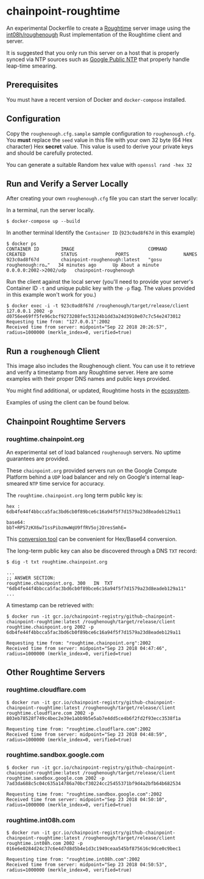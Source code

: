 # chainpoint-roughtime

An experimental Dockerfile to create a [Roughtime](https://roughtime.googlesource.com/roughtime) server image using the [int08h/roughenough](https://github.com/int08h/roughenough) Rust implementation of the Roughtime client and server.

It is suggested that you only run this server on a host that is properly synced via NTP sources such as [Google Public NTP](https://developers.google.com/time/) that properly handle leap-time smearing.

## Prerequisites

You must have a recent version of Docker and `docker-compose` installed.

## Configuration

Copy the `roughenough.cfg.sample` sample configuration to `roughenough.cfg`. You **must** replace the `seed` value in this file with your own 32 byte (64 Hex character) Hex **secret** value. This value is used to derive your private keys and should be carefully protected.

You can generate a suitable Random hex value with `openssl rand -hex 32`

## Run and Verify a Server Locally

After creating your own `roughenough.cfg` file you can start the server locally:

In a terminal, run the server locally.

```
$ docker-compose up --build
```

In another terminal Identify the `Container ID` (`923c0ad8f67d` in this example)

```
$ docker ps
CONTAINER ID        IMAGE                           COMMAND                  CREATED             STATUS              PORTS                    NAMES
923c0ad8f67d        chainpoint-roughenough:latest   "gosu roughenough:ro…"   34 minutes ago      Up About a minute   0.0.0.0:2002->2002/udp   chainpoint-roughenough
```

Run the client against the local server (you'll need to provide your server's Container ID `-t` and unique public key with the `-p` flag. The values provided in this example won't work for you.)

```
$ docker exec -i -t 923c0ad8f67d /roughenough/target/release/client 127.0.0.1 2002 -p d0756ee69ff5fe96cbcf9273208fec53124b1dd3a24d3910e07c7c54e2473012
Requesting time from: "127.0.0.1":2002
Received time from server: midpoint="Sep 22 2018 20:26:57", radius=1000000 (merkle_index=0, verified=true)
```

## Run a `roughenough` Client

This image also includes the Roughenough client. You can use it to retrieve and verify a timestamp from any Roughtime server. Here are some examples with their proper DNS names and public keys provided.

You might find additional, or updated, Roughtime hosts in the [ecosystem](https://github.com/cloudflare/roughtime/blob/master/ecosystem.config).

Examples of using the client can be found below.

## Chainpoint Roughtime Servers

### roughtime.chainpoint.org

An experimental set of load balanced `roughenough` servers. No uptime guarantees are provided.

These `chainpoint.org` provided servers run on the Google Compute Platform behind a `UDP` load balancer and rely on Google's internal leap-smeared `NTP` time service for accuracy.

The `roughtime.chainpoint.org` long term public key is:

```
hex :
6db4fe44f4bbcca5fac3bd6cb0f89bce6c16a94f5f7d1579a23d8eadeb129a11

base64:
bbT+RPS7zKX6w71ssPibzmwWqU9ffRV5oj2OresSmhE=
```

This [conversion tool](https://cryptii.com/base64-to-hex) can be convenient for Hex/Base64 conversion.

The long-term public key can also be discovered through a DNS `TXT` record:

```
$ dig -t txt roughtime.chainpoint.org

...
;; ANSWER SECTION:
roughtime.chainpoint.org. 300	IN	TXT	"6db4fe44f4bbcca5fac3bd6cb0f89bce6c16a94f5f7d1579a23d8eadeb129a11"
...
```

A timestamp can be retrieved with:

```
$ docker run -it gcr.io/chainpoint-registry/github-chainpoint-chainpoint-roughtime:latest /roughenough/target/release/client roughtime.chainpoint.org 2002 -p 6db4fe44f4bbcca5fac3bd6cb0f89bce6c16a94f5f7d1579a23d8eadeb129a11

Requesting time from: "roughtime.chainpoint.org":2002
Received time from server: midpoint="Sep 23 2018 04:47:46", radius=1000000 (merkle_index=0, verified=true)
```

## Other Roughtime Servers

### roughtime.cloudflare.com

```
$ docker run -it gcr.io/chainpoint-registry/github-chainpoint-chainpoint-roughtime:latest /roughenough/target/release/client roughtime.cloudflare.com 2002 -p 803eb78528f749c4bec2e39e1abb9b5e5ab7e4dd5ce4b6f2fd2f93ecc3538f1a

Requesting time from: "roughtime.cloudflare.com":2002
Received time from server: midpoint="Sep 23 2018 04:48:59", radius=1000000 (merkle_index=0, verified=true)
```

### roughtime.sandbox.google.com

```
$ docker run -it gcr.io/chainpoint-registry/github-chainpoint-chainpoint-roughtime:latest /roughenough/target/release/client roughtime.sandbox.google.com 2002 -p 7ad3da688c5c04c635a14786a70bcf30224cc25455371bf9d4a2bfb64b682534

Requesting time from: "roughtime.sandbox.google.com":2002
Received time from server: midpoint="Sep 23 2018 04:50:10", radius=1000000 (merkle_index=0, verified=true)
```

### roughtime.int08h.com

```
$ docker run -it gcr.io/chainpoint-registry/github-chainpoint-chainpoint-roughtime:latest /roughenough/target/release/client roughtime.int08h.com 2002 -p 016e6e0284d24c37c6e4d7d8d5b4e1d3c1949ceaa545bf875616c9dce0c9bec1

Requesting time from: "roughtime.int08h.com":2002
Received time from server: midpoint="Sep 23 2018 04:50:53", radius=1000000 (merkle_index=0, verified=true)
```
